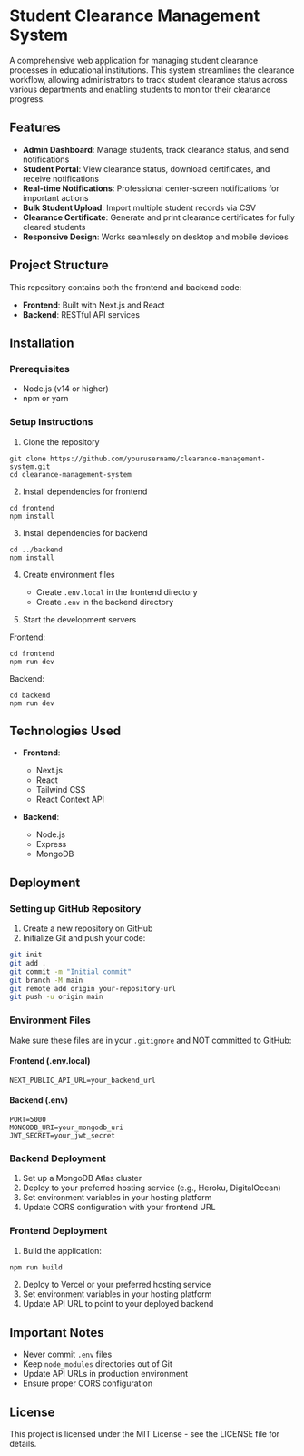 # Student Clearance Management System

A comprehensive web application for managing student clearance processes in educational institutions. This system streamlines the clearance workflow, allowing administrators to track student clearance status across various departments and enabling students to monitor their clearance progress.

## Features

- **Admin Dashboard**: Manage students, track clearance status, and send notifications
- **Student Portal**: View clearance status, download certificates, and receive notifications
- **Real-time Notifications**: Professional center-screen notifications for important actions
- **Bulk Student Upload**: Import multiple student records via CSV
- **Clearance Certificate**: Generate and print clearance certificates for fully cleared students
- **Responsive Design**: Works seamlessly on desktop and mobile devices

## Project Structure

This repository contains both the frontend and backend code:

- **Frontend**: Built with Next.js and React
- **Backend**: RESTful API services

## Installation

### Prerequisites
- Node.js (v14 or higher)
- npm or yarn

### Setup Instructions

1. Clone the repository
```
git clone https://github.com/yourusername/clearance-management-system.git
cd clearance-management-system
```

2. Install dependencies for frontend
```
cd frontend
npm install
```

3. Install dependencies for backend
```
cd ../backend
npm install
```

4. Create environment files
   - Create `.env.local` in the frontend directory
   - Create `.env` in the backend directory

5. Start the development servers

Frontend:
```
cd frontend
npm run dev
```

Backend:
```
cd backend
npm run dev
```

## Technologies Used

- **Frontend**:
  - Next.js
  - React
  - Tailwind CSS
  - React Context API

- **Backend**:
  - Node.js
  - Express
  - MongoDB

## Deployment

### Setting up GitHub Repository

1. Create a new repository on GitHub
2. Initialize Git and push your code:
```bash
git init
git add .
git commit -m "Initial commit"
git branch -M main
git remote add origin your-repository-url
git push -u origin main
```

### Environment Files

Make sure these files are in your `.gitignore` and NOT committed to GitHub:

#### Frontend (.env.local)
```env
NEXT_PUBLIC_API_URL=your_backend_url
```

#### Backend (.env)
```env
PORT=5000
MONGODB_URI=your_mongodb_uri
JWT_SECRET=your_jwt_secret
```

### Backend Deployment

1. Set up a MongoDB Atlas cluster
2. Deploy to your preferred hosting service (e.g., Heroku, DigitalOcean)
3. Set environment variables in your hosting platform
4. Update CORS configuration with your frontend URL

### Frontend Deployment

1. Build the application:
```bash
npm run build
```
2. Deploy to Vercel or your preferred hosting service
3. Set environment variables in your hosting platform
4. Update API URL to point to your deployed backend

## Important Notes

- Never commit `.env` files
- Keep `node_modules` directories out of Git
- Update API URLs in production environment
- Ensure proper CORS configuration

## License

This project is licensed under the MIT License - see the LICENSE file for details.

